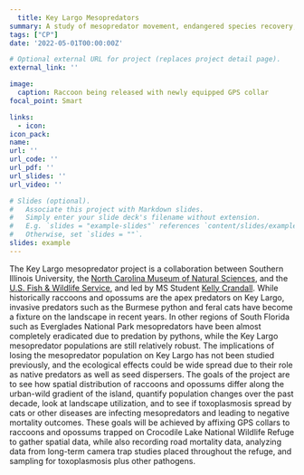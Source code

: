 ```yaml
---
  title: Key Largo Mesopredators
summary: A study of mesopredator movement, endangered species recovery, and invasive species pressure in Key Largo, Florida, USA
tags: ["CP"]
date: '2022-05-01T00:00:00Z'

# Optional external URL for project (replaces project detail page).
external_link: ''

image:
  caption: Raccoon being released with newly equipped GPS collar
focal_point: Smart

links:
  - icon: 
icon_pack: 
name: 
url: ''
url_code: ''
url_pdf: ''
url_slides: ''
url_video: ''

# Slides (optional).
#   Associate this project with Markdown slides.
#   Simply enter your slide deck's filename without extension.
#   E.g. `slides = "example-slides"` references `content/slides/example-slides.md`.
#   Otherwise, set `slides = ""`.
slides: example
---
```

  
  The Key Largo mesopredator project is a collaboration between Southern Illinois University, the [North Carolina Museum of Natural Sciences](https://naturalsciences.org/staff/michael-cove), and the [U.S. Fish & Wildlife Service](https://www.fws.gov/refuge/crocodile-lake), and led by MS Student [Kelly Crandall](https://peaselab.com/author/kelly-crandall/). While historically raccoons and opossums are the apex predators on Key Largo, invasive predators such as the Burmese python and feral cats have become a fixture on the landscape in recent years. In other regions of South Florida such as Everglades National Park mesopredators have been almost completely eradicated due to predation by pythons, while the Key Largo mesopredator populations are still relatively robust. The implications of losing the mesopredator population on Key Largo has not been studied previously, and the ecological effects could be wide spread due to their role as native predators as well as seed dispersers. The goals of the project are to see how spatial distribution of raccoons and opossums differ along the urban-wild gradient of the island, quantify population changes over the past decade, look at landscape utilization, and to see if toxoplasmosis spread by cats or other diseases are infecting mesopredators and leading to negative mortality outcomes. These goals will be achieved by affixing GPS collars to raccoons and opossums trapped on Crocodile Lake National Wildlife Refuge to gather spatial data, while also recording road mortality data, analyzing data from long-term camera trap studies placed throughout the refuge, and sampling for toxoplasmosis plus other pathogens. 